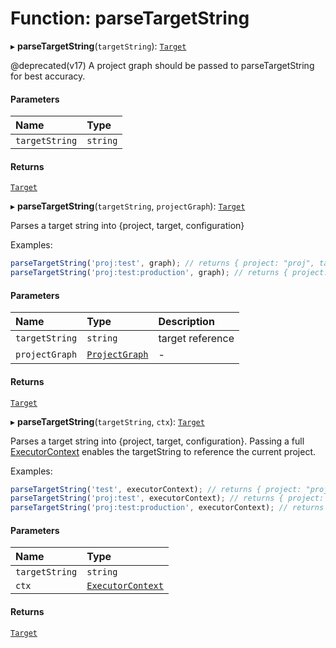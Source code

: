 # Function: parseTargetString

▸ **parseTargetString**(`targetString`): [`Target`](../../devkit/documents/Target)

@deprecated(v17) A project graph should be passed to parseTargetString for best accuracy.

#### Parameters

| Name           | Type     |
| :------------- | :------- |
| `targetString` | `string` |

#### Returns

[`Target`](../../devkit/documents/Target)

▸ **parseTargetString**(`targetString`, `projectGraph`): [`Target`](../../devkit/documents/Target)

Parses a target string into {project, target, configuration}

Examples:

```typescript
parseTargetString('proj:test', graph); // returns { project: "proj", target: "test" }
parseTargetString('proj:test:production', graph); // returns { project: "proj", target: "test", configuration: "production" }
```

#### Parameters

| Name           | Type                                                  | Description      |
| :------------- | :---------------------------------------------------- | :--------------- |
| `targetString` | `string`                                              | target reference |
| `projectGraph` | [`ProjectGraph`](../../devkit/documents/ProjectGraph) | -                |

#### Returns

[`Target`](../../devkit/documents/Target)

▸ **parseTargetString**(`targetString`, `ctx`): [`Target`](../../devkit/documents/Target)

Parses a target string into {project, target, configuration}. Passing a full
[ExecutorContext](../../devkit/documents/ExecutorContext) enables the targetString to reference the current project.

Examples:

```typescript
parseTargetString('test', executorContext); // returns { project: "proj", target: "test" }
parseTargetString('proj:test', executorContext); // returns { project: "proj", target: "test" }
parseTargetString('proj:test:production', executorContext); // returns { project: "proj", target: "test", configuration: "production" }
```

#### Parameters

| Name           | Type                                                        |
| :------------- | :---------------------------------------------------------- |
| `targetString` | `string`                                                    |
| `ctx`          | [`ExecutorContext`](../../devkit/documents/ExecutorContext) |

#### Returns

[`Target`](../../devkit/documents/Target)
